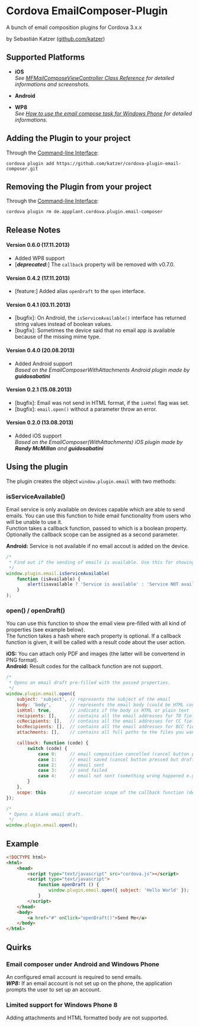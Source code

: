 Cordova EmailComposer-Plugin
====================

A bunch of email composition plugins for Cordova 3.x.x

by Sebastián Katzer ([github.com/katzer](https://github.com/katzer))

## Supported Platforms
- **iOS**<br>
*See [MFMailComposeViewController Class Reference](http://developer.apple.com/library/ios/documentation/MessageUI/Reference/MFMailComposeViewController_class/Reference/Reference.html) for detailed informations and screenshots.*

- **Android**

- **WP8**<br>
*See [How to use the email compose task for Windows Phone](http://msdn.microsoft.com/en-us/library/windowsphone/develop/hh394003.aspx) for detailed informations.*

## Adding the Plugin to your project
Through the [Command-line Interface](http://cordova.apache.org/docs/en/3.0.0/guide_cli_index.md.html#The%20Command-line%20Interface):
```
cordova plugin add https://github.com/katzer/cordova-plugin-email-composer.git
```

## Removing the Plugin from your project
Through the [Command-line Interface](http://cordova.apache.org/docs/en/3.0.0/guide_cli_index.md.html#The%20Command-line%20Interface):
```
cordova plugin rm de.appplant.cordova.plugin.email-composer
```

## Release Notes
#### Version 0.6.0 (17.11.2013)
- Added WP8 support
- [***deprecated:***] The `callback` property will be removed with v0.7.0.

#### Version 0.4.2 (17.11.2013)
- [feature:] Added alias `openDraft` to the `open` interface.

#### Version 0.4.1 (03.11.2013)
- [bugfix]: On Android, the `isServiceAvailable()` interface has returned string values instead of boolean values.
- [bugfix]: Sometimes the device said that no email app is available because of the missing mime type.

#### Version 0.4.0 (20.08.2013)
- Added Android support<br>
  *Based on the EmailComposerWithAttachments Android plugin made by* ***guidosabatini***

#### Version 0.2.1 (15.08.2013)
- [bugfix]: Email was not send in HTML format, if the `isHtml` flag was set.
- [bugfix]: `email.open()` without a parameter throw an error.

#### Version 0.2.0 (13.08.2013)
- Added iOS support<br>
  *Based on the EmailComposer(WithAttachments) iOS plugin made by* ***Randy McMillan*** *and* ***guidosabatini***

## Using the plugin
The plugin creates the object ```window.plugin.email``` with two methods:

### isServiceAvailable()
Email service is only available on devices capable which are able to send emails. You can use this function to hide email functionality from users who will be unable to use it.<br>
Function takes a callback function, passed to which is a boolean property. Optionally the callback scope can be assigned as a second parameter.

**Android:** Service is not available if no email accout is added on the device.

```javascript
/*
 * Find out if the sending of emails is available. Use this for showing/hiding email buttons.
 */
window.plugin.email.isServiceAvailable(
    function (isAvailable) {
        alert(isavailable ? 'Service is available' : 'Service NOT available');
    }
);
```

### open() / openDraft()
You can use this function to show the email view pre-filled with all kind of properties (see example below).<br>
The function takes a hash where each property is optional. If a callback function is given, it will be called with a result code about the user action.

**iOS:** You can attach only PDF and images (the latter will be convertend in PNG format).<br>
**Android:** Result codes for the callback function are not support.

```javascript
/*
 * Opens an email draft pre-filled with the passed properties.
 */
window.plugin.email.open({
    subject: 'subject', // represents the subject of the email
    body: 'body',       // represents the email body (could be HTML code, in this case set isHtml to true)
    isHtml: true,       // indicats if the body is HTML or plain text
    recipients: [],     // contains all the email addresses for TO field
    ccRecipients: [],   // contains all the email addresses for CC field
    bccRecipients: [],  // contains all the email addresses for BCC field
    attachments: [],    // contains all full paths to the files you want to attach

    callback: function (code) {
        switch (code) {
            case 0:     // email composition cancelled (cancel button pressed and draft not saved)
            case 1:     // email saved (cancel button pressed but draft saved)
            case 2:     // email sent
            case 3:     // send failed
            case 4:     // email not sent (something wrong happened e.g. service is not available)
        }
    },
    scope: this         // execution scope of the callback function (default: window)
});
```

```javascript
/*
 * Opens a blank email draft.
 */
window.plugin.email.open();
```

## Example
```html
<!DOCTYPE html>
<html>
    <head>
        <script type="text/javascript" src="cordova.js"></script>
        <script type="text/javascript">
            function openDraft () {
                window.plugin.email.open({ subject: 'Hello World' });
            }
        </script>
    </head>
    <body>
        <a href="#" onClick="openDraft()">Send Me</a>
    </body>
</html>
```

## Quirks

### Email composer under Android and Windows Phone
An configured email account is required to send emails.<br>
***WP8:*** If an email account is not set up on the phone, the application prompts the user to set up an account.

### Limited support for Windows Phone 8
Adding attachments and HTML formatted body are not supported.
